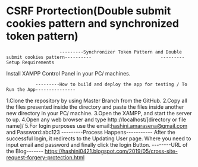 # CSRF Prortection(Double submit cookies pattern and synchronized token pattern)
                        ---------Synchronizer Token Pattern and Double submit cookies pattern----------                          ---------Setup Requirements
Install XAMPP Control Panel in your PC/ machines.

               ---------How to build and deploy the app for testing / To Run the App---------------
1.Clone the repository by using Master Branch from the GitHub.
2.Copy all the files presented inside the directory and paste the files inside another new directory in your PC/ machine.
3.Open the XAMPP, and start the server to up.
4.Open any web browser and type http://localhost/[directory or file name]/
5.For login purposes use the email:hashini.amarasena@gmail.com and Password:abc123
                                    ---------Process Happens-----------
After the successful login, it redirects to the Updating User page. Where you need to input email and password and finally click the login Button. 
--------URL of the Blog-------
https://hashini0421.blogspot.com/2019/05/cross-site-request-forgery-protection.html
